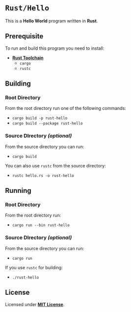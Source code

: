 # `Rust/Hello`

This is a **Hello World** program written in **Rust**.

## Prerequisite

To run and build this program you need to install:

* [**Rust Toolchain**](https://www.rust-lang.org/tools/install)
  * `cargo`
  * `rustc`

## Building

### Root Directory

From the root directory run one of the following commands:

* `cargo build -p rust-hello`
* `cargo build --package rust-hello`

### Source DIrectory _(optional)_

From the source directory you can run:

* `cargo build`

You can also use `rustc` from the source directory:
* `rustc hello.rs -o rust-hello`

## Running

### Root Directory

From the root directory run:

* `cargo run --bin rust-hello`

### Source DIrectory _(optional)_


From the source directory you can run:

* `cargo run`

If you use `rustc` for building:

* `./rust-hello`

## License

Licensed under [**MIT License**](https://github.com/altersabeh/codes/blob/main/LICENSE).
